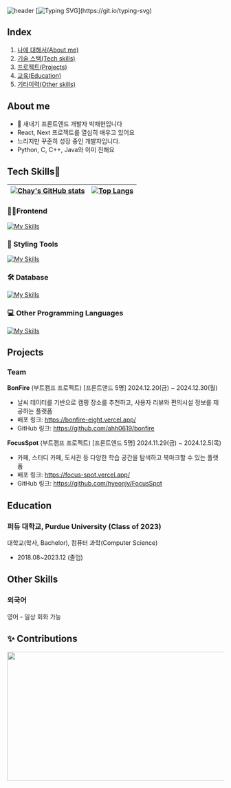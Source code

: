 ![header](https://capsule-render.vercel.app/api?type=waving&color=C6E7FF&height=300&section=header&text=Chay%20Park&fontSize=90)
[![Typing SVG](https://readme-typing-svg.demolab.com?font=Courier+New&weight=700&pause=1000&color=23799F&background=FFFFFF00&width=435&lines=안녕하세요!;코딩하는+감자+박채현입니다!!)](https://git.io/typing-svg)

## Index
1. [나에 대해서(About me)](#about-me)
2. [기술 스택(Tech skills)](#tech-skills)
3. [프로젝트(Projects)](#projects)
4. [교육(Education)](#education)
5. [기타이력(Other skills)](#other-skills)

## About me

- 🌱 새내기 프론트엔드 개발자 박채현입니다
- React, Next 프로젝트를 열심히 배우고 있어요
- 느리지만 꾸준히 성장 중인 개발자입니다.
- Python, C, C++, Java와 이미 친해요

## Tech Skills💪

| [![Chay's GitHub stats](https://github-readme-stats.vercel.app/api?username=chay140&show_icons=true&theme=transparent&hide=stars,issues&count_private=true&hide_border=true)](https://github.com/anuraghazra/github-readme-stats) | [![Top Langs](https://github-readme-stats.vercel.app/api/top-langs/?username=chay140&layout=compact&hide_border=true)](https://github.com/anuraghazra/github-readme-stats) |
| --------------------------------------------------------------------------------------------------------------------------------------------------------------------------------------------------------------------------------- | -------------------------------------------------------------------------------------------------------------------------------------------------------------------------- |

### 🧑‍💻Frontend

[![My Skills](https://skillicons.dev/icons?i=react,next,ts,js,html,css&theme=dark)](https://skillicons.dev)

### 🎨 Styling Tools

[![My Skills](https://skillicons.dev/icons?i=tailwind,styledcomponents,bootstrap&theme=dark)](https://skillicons.dev)

### 🛠️ Database

[![My Skills](https://skillicons.dev/icons?i=supabase,firebase&theme=dark)](https://skillicons.dev)

### 💻 Other Programming Languages

[![My Skills](https://skillicons.dev/icons?i=python,c,cpp,java,r&theme=dark)](https://skillicons.dev)

## Projects 
### Team
**BonFire** (부트캠프 프로젝트) [프론트앤드 5명]
2024.12.20(금) ~ 2024.12.30(월)
* 날씨 데이터를 기반으로 캠핑 장소를 추천하고, 사용자 리뷰와 편의시설 정보를 제공하는 플랫폼
* 배포 링크: https://bonfire-eight.vercel.app/
* GitHub 링크: https://github.com/ahh0619/bonfire

**FocusSpot** (부트캠프 프로젝트) [프론트엔드 5명]
2024.11.29(금) ~ 2024.12.5(목)
* 카페, 스터디 카페, 도서관 등 다양한 학습 공간을 탐색하고 북마크할 수 있는 플랫폼
* 배포 링크: https://focus-spot.vercel.app/
* GitHub 링크: https://github.com/hyeonjy/FocusSpot

<!-- ### Personal -->
<!-- ## Portfolio -->

## Education
### 퍼듀 대학교, Purdue University (Class of 2023)
대학교(학사, Bachelor), 컴퓨터 과학(Computer Science)
* 2018.08~2023.12 (졸업)

## Other Skills
### 외국어
영어 - 일상 회화 가능

## ✨ Contributions

<div align="center">
  <a href="https://github.com/devxb/gitanimals">
    <img
      src="https://render.gitanimals.org/farms/chay140"
      width="600"
      height="300"
    />
  </a>
</div>

<!--
**chay140/chay140** is a ✨ _special_ ✨ repository because its `README.md` (this file) appears on your GitHub profile.

Here are some ideas to get you started:

- 🔭 I’m currently working on ...
- 🌱 I’m currently learning ...
- 👯 I’m looking to collaborate on ...
- 🤔 I’m looking for help with ...
- 💬 Ask me about ...
- 📫 How to reach me: ...
- 😄 Pronouns: ...
- ⚡ Fun fact: ...
제발 되라ㅏㅏㅏ
-->
